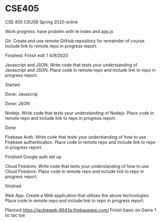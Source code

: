 # CSE405


CSE 405 CSUSB Spring 2020 online

Work progress: have probelm with te index and app.js 

Git. Create and use remote GitHub repository for remainder of course. Include link to remote repo in progress report.

Finished: 
Finish edit 1 4/9/2020

Javascript and JSON. Write code that tests your understanding of Javascript and JSON. Place code in remote repo and include link to repo in progress report.

Started

Done: Javascrip

Done: JSON


Nodejs. Write code that tests your understanding of Nodejs. Place code in remote repo and include link to repo in progress report.

Done

Firebase Auth. Write code that tests your understanding of how to use Firebase authentication. Place code in remote repo and include link to repo in progress report.


Finished Google auth set up

Cloud Firestore. Write code that tests your understanding of how to use Cloud Firestore. Place code in remote repo and include link to repo in progress report.

finished 

Web App. Create a Web application that utilizes the above technologies. Place code in remote repo and include link to repo in progress report.

Planned
https://jackieweb-8643a.firebaseapp.com/
Finish basic on Game 1 tic tac toe

